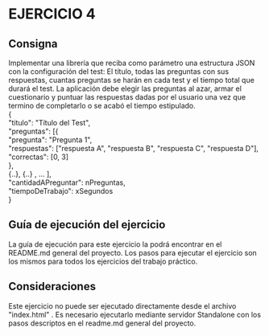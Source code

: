 # EJERCICIO 4

## Consigna
Implementar una librería que reciba como parámetro una estructura JSON con la configuración del test: El título, todas las preguntas con sus respuestas, cuantas preguntas se harán en cada test y el tiempo total que durará el test. La aplicación debe elegir las preguntas al azar, armar el cuestionario y puntuar las respuestas dadas por el usuario una vez que termino de completarlo o se acabó el tiempo estipulado.<br>
{ <br>
"titulo": "Título del Test", <br>
"preguntas": [{ <br>
"pregunta": "Pregunta 1", <br>
"respuestas": ["respuesta A", "respuesta B", "respuesta C", "respuesta D"], <br>
"correctas": [0, 3] <br>
}, <br>
{..}, {..} , … ], <br>
"cantidadAPreguntar": nPreguntas, <br>
"tiempoDeTrabajo": xSegundos <br>
}

## Guía de ejecución del ejercicio
La guía de ejecución para este ejercicio la podrá encontrar en el README.md general del proyecto. Los pasos para ejecutar el ejercicio son los mismos para todos los ejercicios del trabajo práctico.

## Consideraciones
Este ejercicio no puede ser ejecutado directamente desde el archivo "index.html" . Es necesario ejecutarlo mediante servidor Standalone con los pasos descriptos en el readme.md general del proyecto.
